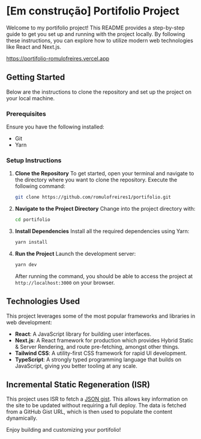 # [Em construção] Portifolio Project

Welcome to my portifolio project! This README provides a step-by-step guide to get you set up and running with the project locally. By following these instructions, you can explore how to utilize modern web technologies like React and Next.js.  

https://portifolio-romulofreires.vercel.app

## Getting Started

Below are the instructions to clone the repository and set up the project on your local machine.

### Prerequisites
Ensure you have the following installed:
- Git
- Yarn

### Setup Instructions

1. **Clone the Repository**
   To get started, open your terminal and navigate to the directory where you want to clone the repository. Execute the following command:
    ```bash
    git clone https://github.com/romulofreires1/portifolio.git
    ```

2. **Navigate to the Project Directory**
   Change into the project directory with:
    ```bash
    cd portifolio
    ```

3. **Install Dependencies**
   Install all the required dependencies using Yarn:
    ```bash
    yarn install
    ```

4. **Run the Project**
   Launch the development server:
    ```bash
    yarn dev
    ```
   After running the command, you should be able to access the project at `http://localhost:3000` on your browser.

## Technologies Used
This project leverages some of the most popular frameworks and libraries in web development:
- **React**: A JavaScript library for building user interfaces.
- **Next.js**: A React framework for production which provides Hybrid Static & Server Rendering, and route pre-fetching, amongst other things.
- **Tailwind CSS**: A utility-first CSS framework for rapid UI development.
- **TypeScript**: A strongly typed programming language that builds on JavaScript, giving you better tooling at any scale.

## Incremental Static Regeneration (ISR)
This project uses ISR to fetch a [JSON gist](https://gist.githubusercontent.com/romulofreires1/1f3ec8357c940943174fcb4a38c3d3d4/raw/portifolio-structure-ptbr.json). This allows key information on the site to be updated without requiring a full deploy. The data is fetched from a GitHub Gist URL, which is then used to populate the content dynamically.



Enjoy building and customizing your portifolio!
